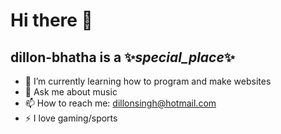 # **Hi there** 👋

## **dillon-bhatha** is a ✨*_special_place_*✨

- 🌱 I’m currently learning how to program and make websites
- 💬 Ask me about music
- 📫 How to reach me: dillonsingh@hotmail.com
- ⚡ I love gaming/sports
